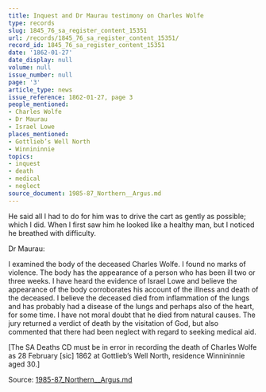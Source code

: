 ```yaml
---
title: Inquest and Dr Maurau testimony on Charles Wolfe
type: records
slug: 1845_76_sa_register_content_15351
url: /records/1845_76_sa_register_content_15351/
record_id: 1845_76_sa_register_content_15351
date: '1862-01-27'
date_display: null
volume: null
issue_number: null
page: '3'
article_type: news
issue_reference: 1862-01-27, page 3
people_mentioned:
- Charles Wolfe
- Dr Maurau
- Israel Lowe
places_mentioned:
- Gottlieb’s Well North
- Winnininnie
topics:
- inquest
- death
- medical
- neglect
source_document: 1985-87_Northern__Argus.md
---
```


He said all I had to do for him was to drive the cart as gently as possible; which I did.  When I first saw him he looked like a healthy man, but I noticed he breathed with difficulty.

Dr Maurau:

I examined the body of the deceased Charles Wolfe.  I found no marks of violence.  The body has the appearance of a person who has been ill two or three weeks.  I have heard the evidence of Israel Lowe and believe the appearance of the body corroborates his account of the illness and death of the deceased.  I believe the deceased died from inflammation of the lungs and has probably had a disease of the lungs and perhaps also of the heart, for some time.  I have not moral doubt that he died from natural causes.  The jury returned a verdict of death by the visitation of God, but also commented that there had been neglect with regard to seeking medical aid.

[The SA Deaths CD must be in error in recording the death of Charles Wolfe as 28 February [sic] 1862 at Gottlieb’s Well North, residence Winnininnie aged 30.]

Source: [1985-87_Northern__Argus.md](/downloads/markdown/1985-87_Northern__Argus.md)

